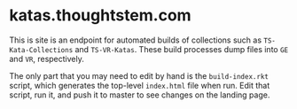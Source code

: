 # katas.thoughtstem.com

This is site is an endpoint for automated builds of collections such as `TS-Kata-Collections` and `TS-VR-Katas`.  These build processes dump files into `GE` and `VR`, respectively.

The only part that you may need to edit by hand is the `build-index.rkt` script, which generates the top-level `index.html` file when run.  Edit that script, run it, and push it to master to see changes on the landing page.
